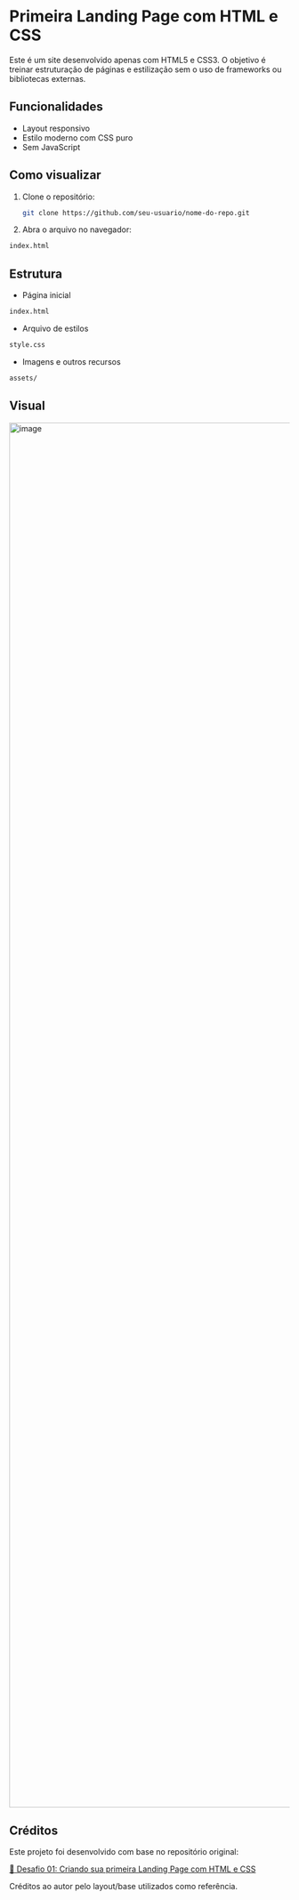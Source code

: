 
# Primeira Landing Page com HTML e CSS

Este é um site desenvolvido apenas com HTML5 e CSS3. O objetivo é treinar estruturação de páginas e estilização sem o uso de frameworks ou bibliotecas externas.

## Funcionalidades

- Layout responsivo
- Estilo moderno com CSS puro
- Sem JavaScript

## Como visualizar

1. Clone o repositório:
   ```bash
   git clone https://github.com/seu-usuario/nome-do-repo.git
2. Abra o arquivo no navegador:
```bash 
index.html
```
## Estrutura 
- Página inicial
```bash
index.html 
```
- Arquivo de estilos
```bash
style.css
```
- Imagens e outros recursos
```bash
assets/
```
## Visual 
<img width="1440" height="2491" alt="image" src="https://github.com/user-attachments/assets/72606c4d-97af-4aca-a78a-81c6ca0c0796" />



## Créditos

Este projeto foi desenvolvido com base no repositório original:

[🔗 Desafio 01: Criando sua primeira Landing Page com HTML e CSS](https://github.com/digitalinnovationone/trilha-css-desafio-01/tree/main)

Créditos ao autor pelo layout/base utilizados como referência.




